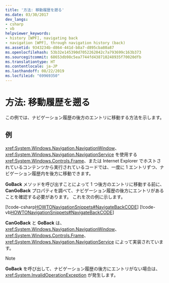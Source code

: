 ```yaml
---
title: '方法: 移動履歴を遡る'
ms.date: 03/30/2017
dev_langs:
- csharp
- vb
helpviewer_keywords:
- history [WPF], navigating back
- navigation [WPF], through navigation history (back)
ms.assetid: 9343234b-d864-441d-b8a7-d895cba80a87
ms.openlocfilehash: 53b32e145390d7052262042c7a793699c163b373
ms.sourcegitcommit: 68653db98c5ea7744fd438710248935f70020dfb
ms.translationtype: HT
ms.contentlocale: ja-JP
ms.lasthandoff: 08/22/2019
ms.locfileid: "69969350"
---
```

# <a name="how-to-navigate-back-through-navigation-history"></a>方法: 移動履歴を遡る
この例では、ナビゲーション履歴の後方のエントリに移動する方法を示します。  
  
## <a name="example"></a>例  
 <xref:System.Windows.Navigation.NavigationWindow>、<xref:System.Windows.Navigation.NavigationService> を使用する <xref:System.Windows.Controls.Frame>、または Internet Explorer でホストされているコンテンツから実行されているコードでは、一度に 1 エントリずつ、ナビゲーション履歴内を後方に移動できます。  
  
 **GoBack** メソッドを呼び出すことによって 1 つ後方のエントリに移動する前に、**CanGoBack** プロパティを調べて、ナビゲーション履歴の後方にエントリがあることを確認する必要があります。 これを次の例に示します。  
  
 [!code-csharp[HOWTONavigationSnippets#NavigateBackCODE](~/samples/snippets/csharp/VS_Snippets_Wpf/HOWTONavigationSnippets/CSharp/HomePage.xaml.cs#navigatebackcode)]
 [!code-vb[HOWTONavigationSnippets#NavigateBackCODE](~/samples/snippets/visualbasic/VS_Snippets_Wpf/HOWTONavigationSnippets/visualbasic/homepage.xaml.vb#navigatebackcode)]  
  
 **CanGoBack** と **GoBack** は、<xref:System.Windows.Navigation.NavigationWindow>、<xref:System.Windows.Controls.Frame>、<xref:System.Windows.Navigation.NavigationService> によって実装されています。  
  
> [!NOTE]
> **GoBack** を呼び出して、ナビゲーション履歴の後方にエントリがない場合は、<xref:System.InvalidOperationException> が発生します。
